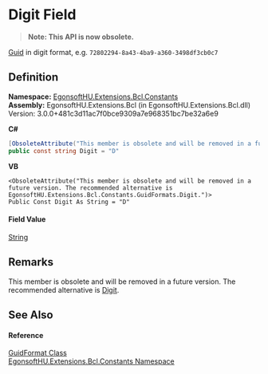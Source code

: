 # Digit Field
<blockquote><strong>Note: This API is now obsolete.</strong></blockquote>


<a href="https://learn.microsoft.com/dotnet/api/system.guid" target="_blank" rel="noopener noreferrer">Guid</a> in digit format, e.g. `72802294-8a43-4ba9-a360-3498df3cb0c7`



## Definition
**Namespace:** <a href="N_EgonsoftHU_Extensions_Bcl_Constants.md">EgonsoftHU.Extensions.Bcl.Constants</a>  
**Assembly:** EgonsoftHU.Extensions.Bcl (in EgonsoftHU.Extensions.Bcl.dll) Version: 3.0.0+481c3d11ac7f0bce9309a7e968351bc7be32a6e9

**C#**
``` C#
[ObsoleteAttribute("This member is obsolete and will be removed in a future version. The recommended alternative is EgonsoftHU.Extensions.Bcl.Constants.GuidFormats.Digit.")]
public const string Digit = "D"
```
**VB**
``` VB
<ObsoleteAttribute("This member is obsolete and will be removed in a future version. The recommended alternative is EgonsoftHU.Extensions.Bcl.Constants.GuidFormats.Digit.")>
Public Const Digit As String = "D"
```



#### Field Value
<a href="https://learn.microsoft.com/dotnet/api/system.string" target="_blank" rel="noopener noreferrer">String</a>

## Remarks
This member is obsolete and will be removed in a future version. The recommended alternative is <a href="F_EgonsoftHU_Extensions_Bcl_Constants_GuidFormats_Digit.md">Digit</a>.

## See Also


#### Reference
<a href="T_EgonsoftHU_Extensions_Bcl_Constants_GuidFormat.md">GuidFormat Class</a>  
<a href="N_EgonsoftHU_Extensions_Bcl_Constants.md">EgonsoftHU.Extensions.Bcl.Constants Namespace</a>  
